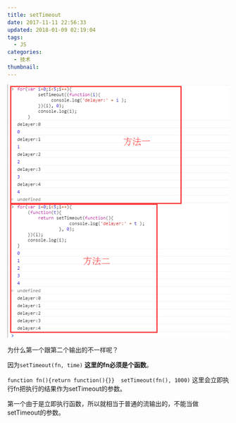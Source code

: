 ```yaml
---
title: setTimeout
date: 2017-11-11 22:56:33
updated: 2018-01-09 02:19:04
tags: 
  - JS
categories:
  - 技术
thumbnail:
---
```


![](https://raw.githubusercontent.com/gl09025/image_respository/master/2017%E5%B9%B411%E6%9C%8811%E6%97%A5/setTimeout.png)

为什么第一个跟第二个输出的不一样呢？

因为`setTimeout(fn, time)` **这里的fn必须是个函数**。

`function fn(){return function(){}}  setTimeout(fn(), 1000)` 这里会立即执行fn把执行的结果作为setTimeout的参数。

第一个由于是立即执行函数，所以就相当于普通的流输出的，不能当做setTimeout的参数。